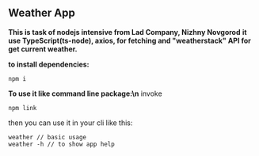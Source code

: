 ## Weather App

**This is task of nodejs intensive from Lad Company, Nizhny Novgorod**
**it use TypeScript(ts-node), axios, for fetching and "weatherstack" API for get current weather.**

**to install dependencies:**
```
npm i
```
**To use it like command line package:\n**
invoke
```
npm link
```
then you can use it in your cli like this:
```
weather // basic usage
weather -h // to show app help
```



